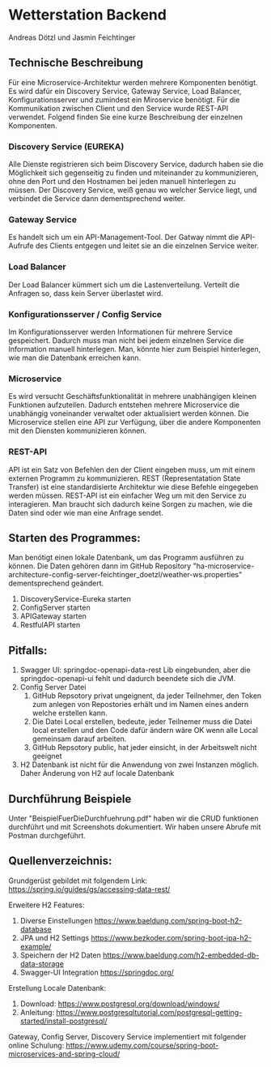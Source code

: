 <h1>Wetterstation Backend</h1>
Andreas Dötzl und  Jasmin Feichtinger

<h2> Technische Beschreibung </h2>

Für eine Microservice-Architektur werden mehrere Komponenten benötigt. 
Es wird dafür ein Discovery Service, Gateway Service, Load Balancer, Konfigurationsserver und zumindest ein Miroservice benötigt. 
Für die Kommunikation zwischen Client und den Service wurde REST-API verwendet. 
Folgend finden Sie eine kurze Beschreibung der einzelnen Komponenten.

<h3>Discovery Service (EUREKA) </h3>
Alle Dienste registrieren sich beim Discovery Service, dadurch haben sie die Möglichkeit sich gegenseitig zu finden und miteinander zu kommunizieren, ohne den Port und den Hostnamen bei jeden manuell hinterlegen zu müssen. 
Der Discovery Service, weiß genau wo welcher Service liegt, und verbindet die Service dann dementsprechend weiter. 

<h3>Gateway Service</h3>
Es handelt sich um ein API-Management-Tool. 
Der Gatway nimmt die API-Aufrufe des Clients entgegen und leitet sie an die einzelnen Service weiter. 

<h3>Load Balancer</h3>
Der Load Balancer kümmert sich um die Lastenverteilung. 
Verteilt die Anfragen so, dass kein Server überlastet wird.

<h3>Konfigurationsserver / Config Service</h3>
Im Konfigurationsserver werden Informationen für mehrere Service gespeichert. 
Dadurch muss man nicht bei jedem einzelnen Service die Information manuell hinterlegen. 
Man, könnte hier zum Beispiel hinterlegen, wie man die Datenbank erreichen kann. 

<h3>Microservice</h3>
Es wird versucht Geschäftsfunktionalität in mehrere unabhängigen kleinen Funktionen aufzuteilen. 
Dadurch entstehen mehrere Microservice die unabhängig voneinander verwaltet oder aktualisiert werden können. 
Die Microservice stellen eine API zur Verfügung, über die andere Komponenten mit den Diensten kommunizieren können. 

<h3>REST-API</h3>
API ist ein Satz von Befehlen den der Client eingeben muss, um mit einem externen Programm zu kommunizieren. 
REST (Representatation State Transfer) ist eine standardisierte Architektur wie diese Befehle eingegeben werden müssen. 
REST-API ist ein einfacher Weg um mit den Service zu interagieren. 
Man braucht sich dadurch keine Sorgen zu machen, wie die Daten sind oder wie man eine Anfrage sendet. 


<h2> Starten des Programmes: </h2>

Man benötigt einen lokale Datenbank, um das Programm ausführen zu können.
Die Daten gehören dann im GitHub Repository "ha-microservice-architecture-config-server-feichtinger_doetzl/weather-ws.properties" dementsprechend geändert.
1) DiscoveryService-Eureka starten
2) ConfigServer starten
3) APIGateway starten
4) RestfulAPI starten


<h2> Pitfalls: </h2>

1) Swagger UI: springdoc-openapi-data-rest Lib eingebunden, aber die springdoc-openapi-ui fehlt und dadurch beendete sich die JVM.
1) Config Server Datei
    1) GitHub Repsotory privat ungeignent, da jeder Teilnehmer, den Token zum anlegen von Repostories erhält und im Namen eines andern welche
    erstellen kann.
    1) Die Datei Local erstellen, bedeute, jeder Teilnemer muss die Datei local erstellen und den Code dafür ändern
    wäre OK wenn alle Local gemeinsam darauf arbeiten.
    1) GitHub Repsotory public, hat jeder einsicht, in der Arbeitswelt nicht geeignet
1) H2 Datenbank ist nicht für die Anwendung von zwei Instanzen möglich. Daher Änderung von H2 auf locale Datenbank

<h2> Durchführung Beispiele </h2>
Unter "BeispielFuerDieDurchfuehrung.pdf" haben wir die CRUD funktionen durchführt und mit Screenshots dokumentiert.
Wir haben unsere Abrufe mit Postman durchgeführt.

<h2> Quellenverzeichnis: </h2>

Grundgerüst gebildet mit folgendem Link:
https://spring.io/guides/gs/accessing-data-rest/

Erweitere H2 Features:
1) Diverse Einstellungen https://www.baeldung.com/spring-boot-h2-database
1) JPA und H2 Settings https://www.bezkoder.com/spring-boot-jpa-h2-example/
1) Speichern der H2 Daten https://www.baeldung.com/h2-embedded-db-data-storage
1) Swagger-UI Integration  https://springdoc.org/

Erstellung Locale Datenbank:
1) Download: https://www.postgresql.org/download/windows/
1) Anleitung: https://www.postgresqltutorial.com/postgresql-getting-started/install-postgresql/

Gateway, Config Server, Discovery Service implementiert mit folgender online Schulung:
https://www.udemy.com/course/spring-boot-microservices-and-spring-cloud/

